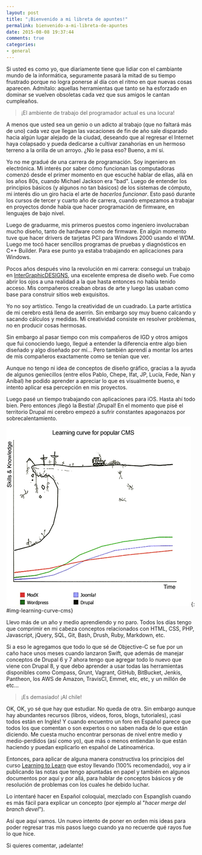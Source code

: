```yaml
---
layout: post
title: "¡Bienvenido a mi libreta de apuntes!"
permalink: bienvenido-a-mi-libreta-de-apuntes
date: 2015-08-08 19:37:44
comments: true
categories:
- general
---
```


Si usted es como yo, que diariamente tiene que lidiar con el cambiante mundo de la informática, seguramente pasará la mitad de su tiempo frustrado porque no logra ponerse al día con el ritmo en que nuevas cosas aparecen. Admítalo: aquellas herramientas que tanto se ha esforzado en dominar se vuelven obsoletas cada vez que sus amigos le cantan cumpleaños.

<!--more-->

>¡El ambiente de trabajo del programador actual es una locura!

A menos que usted sea un genio o un adicto al trabajo (que no faltará más de uno) cada vez que llegan las vacaciones de fin de año sale disparado hacia algún lugar alejado de la ciudad, deseando que al regresar el Internet haya colapsado y pueda dedicarse a cultivar zanahorias en un hermoso terreno a la orilla de un arroyo. ¿No le pasa eso? Bueno, a mí sí.

Yo no me gradué de una carrera de programación. Soy ingeniero en electrónica. Mi interés por saber cómo funcionan las computadoras comenzó desde el primer momento en que escuché hablar de ellas, allá en los años 80s, cuando Michael Jackson era "bad". Luego de entender los principios básicos (y algunos no tan básicos) de los sistemas de cómputo, mi interés dio un giro hacia el arte de _hacerlos funcionar_. Esto pasó durante los cursos de tercer y cuarto año de carrera, cuando empezamos a trabajar en proyectos donde había que hacer programación de firmware, en lenguajes de bajo nivel.

Luego de graduarme, mis primeros puestos como ingeniero involucraban mucho diseño, tanto de hardware como de firmware. En algún momento tuve que hacer drivers de tarjetas PCI para Windows 2000 usando el WDM. Luego me tocó hacer sencillos programas de pruebas y diagnósticos en C++ Builder. Para ese punto ya estaba trabajando en aplicaciones para Windows.

Pocos años después vino la revolución en mi carrera: conseguí un trabajo en [InterGraphicDESIGNS](http://www.intergraphicdesigns.com), una excelente empresa de diseño web. Fue como abrir los ojos a una realidad a la que hasta entonces no había tenido acceso. Mis compañeros creaban obras de arte y luego las usaban como base para construir sitios web exquisitos.

Yo no soy artístico. Tengo la creatividad de un cuadrado. La parte artística de mi cerebro está llena de aserrín. Sin embargo soy muy bueno calcando y sacando cálculos y medidas. Mi creatividad consiste en resolver problemas, no en producir cosas hermosas.

Sin embargo al pasar tiempo con mis compañeros de IGD y otros amigos que fui conociendo luego, llegué a entender la diferencia entre algo bien diseñado y algo diseñado por mí... Pero también aprendí a montar los artes de mis compañeros exactamente como se tenían que ver.

Aunque no tengo ni idea de conceptos de diseño gráfico, gracias a la ayuda de algunos geniecillos (entre ellos Pablo, Chepe, Ifat, JP, Lucía, Fede, Nan y Aníbal) he podido aprender a apreciar lo que es visualmente bueno, e intento aplicar esa percepción en mis proyectos.

Luego pasé un tiempo trabajando con aplicaciones para iOS. Hasta ahí todo bien. Pero entonces ¡llegó la Bestia! ¡Drupal! En el momento que pisé el territorio Drupal mi cerebro empezó a sufrir constantes apagonazos por sobrecalentamiento.

![Curva de Aprendizaje de los CMS][img-learning-curve-cms]{: #img-learning-curve-cms}

[img-learning-curve-cms]: /images/learning-curve-cms.png "Curva de Aprendizaje de los CMS"

Llevo más de un año y medio aprendiendo y no paro. Todos los días tengo que comprimir en mi cabeza conceptos relacionados con HTML, CSS, PHP, Javascript, jQuery, SQL, Git, Bash, Drush, Ruby, Markdown, etc.

Si a eso le agregamos que todo lo que sé de Objective-C se fue por un caño hace unos meses cuando lanzaron Swift, que además de manejar conceptos de Drupal 6 y 7 ahora tengo que agregar todo lo nuevo que viene con Drupal 8, y que debo aprender a usar todas las herramientas disponibles como Compass, Grunt, Vagrant, GitHub, BitBucket, Jenkis, Pantheon, los AWS de Amazon, TravisCI, Emmet, etc, etc, y un millón de etc...

>¡Es demasiado! ¡Al chile!

OK, OK, yo sé que hay que estudiar. No queda de otra. Sin embargo aunque hay abundantes recursos (libros, vídeos, foros, blogs, tutoriales), ¡casi todos están en Inglés! Y cuando encuentro un foro en Español parece que todos los que comentan o son expertos o no saben nada de lo que están diciendo. Me cuesta mucho encontrar personas de nivel entre medio y medio-perdidos (así como yo), que más o menos entiendan lo que están haciendo y puedan explicarlo en español de Latinoamérica.

Entonces, para aplicar de alguna manera constructiva los principios del curso [Learning to Learn](https://www.coursera.org/learn/learning-how-to-learn/home/welcome) que estoy llevando (100% recomendado), voy a ir publicando las notas que tengo apuntadas en papel y también en algunos documentos por aquí y por allá, para hablar de conceptos básicos y de resolución de problemas con los cuales he debido luchar.

Lo intentaré hacer en Español coloquial, mezclado con Espanglish cuando es más fácil para explicar un concepto (por ejemplo al "_hacer merge del branch devel_").

Así que aquí vamos. Un nuevo intento de poner en orden mis ideas para poder regresar tras mis pasos luego cuando ya no recuerde qué rayos fue lo que hice.

Si quieres comentar, ¡adelante!
